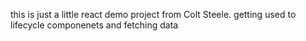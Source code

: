 this is just a little react demo project from Colt Steele. getting used to lifecycle componenets and fetching data